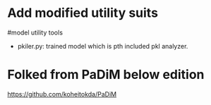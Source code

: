 # Add modified utility suits

#model utility tools
- pkiler.py: trained model which is pth included pkl analyzer.



# Folked from PaDiM below edition
https://github.com/koheitokda/PaDiM


